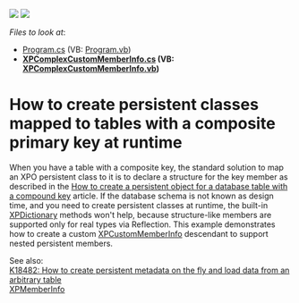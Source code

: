<!-- default badges list -->
[![](https://img.shields.io/badge/Open_in_DevExpress_Support_Center-FF7200?style=flat-square&logo=DevExpress&logoColor=white)](https://supportcenter.devexpress.com/ticket/details/E4606)
[![](https://img.shields.io/badge/📖_How_to_use_DevExpress_Examples-e9f6fc?style=flat-square)](https://docs.devexpress.com/GeneralInformation/403183)
<!-- default badges end -->
<!-- default file list -->
*Files to look at*:

* [Program.cs](./CS/XpoConsoleApplication/Program.cs) (VB: [Program.vb](./VB/XpoConsoleApplication/Program.vb))
* **[XPComplexCustomMemberInfo.cs](./CS/XpoConsoleApplication/XPComplexCustomMemberInfo.cs) (VB: [XPComplexCustomMemberInfo.vb](./VB/XpoConsoleApplication/XPComplexCustomMemberInfo.vb))**
<!-- default file list end -->
# How to create persistent classes mapped to tables with a composite primary key at runtime 


<p>When you have a table with a composite key, the standard solution to map an XPO persistent class to it is to declare a structure for the key member as described in the <a href="https://www.devexpress.com/Support/Center/p/A2615">How to create a persistent object for a database table with a compound key</a> article. If the database schema is not known as design time, and you need to create persistent classes at runtime, the built-in <a href="https://documentation.devexpress.com/CoreLibraries/clsDevExpressXpoMetadataXPDictionarytopic.aspx">XPDictionary</a> methods won't help, because structure-like members are supported only for real types via Reflection. This example demonstrates how to create a custom <a href="https://documentation.devexpress.com/CoreLibraries/clsDevExpressXpoMetadataXPCustomMemberInfotopic.aspx">XPCustomMemberInfo</a> descendant to support nested persistent members.</p>
<p>See also:<br> <a href="https://www.devexpress.com/Support/Center/p/K18482">K18482: How to create persistent metadata on the fly and load data from an arbitrary table</a><br><a href="https://documentation.devexpress.com/CoreLibraries/clsDevExpressXpoMetadataXPMemberInfotopic.aspx">XPMemberInfo</a> </p>

<br/>


